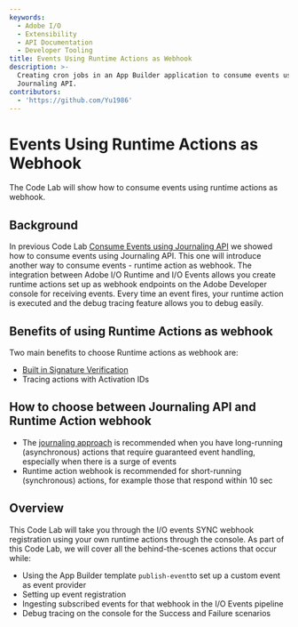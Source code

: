 ```yaml
---
keywords:
  - Adobe I/O
  - Extensibility
  - API Documentation
  - Developer Tooling
title: Events Using Runtime Actions as Webhook
description: >-
  Creating cron jobs in an App Builder application to consume events using
  Journaling API.
contributors:
  - 'https://github.com/Yu1986'
---
```


# Events Using Runtime Actions as Webhook

The Code Lab will show how to consume events using runtime actions as webhook. 

## Background

In previous Code Lab [Consume Events using Journaling API](../journaling-events/index.md) we showed how to consume events using Journaling API. This one will introduce another way to consume events - runtime action as webhook. The integration between Adobe I/O Runtime and I/O Events allows you create runtime actions set up as webhook endpoints on the Adobe Developer console for receiving events. Every time an event fires, your runtime action is executed and the debug tracing feature allows you to debug easily.  

## Benefits of using Runtime Actions as webhook

Two main benefits to choose Runtime actions as webhook are: 

- [Built in Signature Verification](https://developer.adobe.com/events/docs/guides/sdk/sdk_signature_verification/)
- Tracing actions with Activation IDs 

## How to choose between Journaling API and Runtime Action webhook

- The [journaling approach](./journaling-events/index.md) is recommended when you have long-running (asynchronous) actions that require guaranteed event handling, especially when there is a surge of events 
- Runtime action webhook is recommended for short-running (synchronous) actions, for example those that respond within 10 sec

## Overview

This Code Lab will take you through the I/O events SYNC webhook registration using your own runtime actions through the console.
As part of this Code Lab, we will cover all the behind-the-scenes actions that occur while: 

- Using the App Builder template `publish-event`to set up a custom event as event provider
- Setting up event registration 
- Ingesting subscribed events for that webhook in the I/O Events pipeline
- Debug tracing on the console for the Success and Failure scenarios
